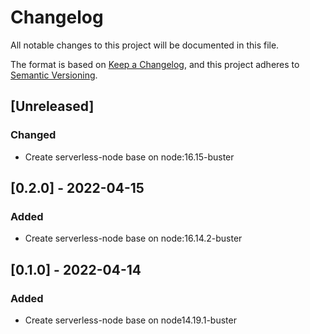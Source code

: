 # Changelog

All notable changes to this project will be documented in this file.

The format is based on [Keep a Changelog](https://keepachangelog.com/en/1.0.0/),
and this project adheres to [Semantic Versioning](https://semver.org/spec/v2.0.0.html).

## [Unreleased]

### Changed

- Create serverless-node base on node:16.15-buster

## [0.2.0] - 2022-04-15

### Added

- Create serverless-node base on node:16.14.2-buster

## [0.1.0] - 2022-04-14

### Added

- Create serverless-node base on node14.19.1-buster
